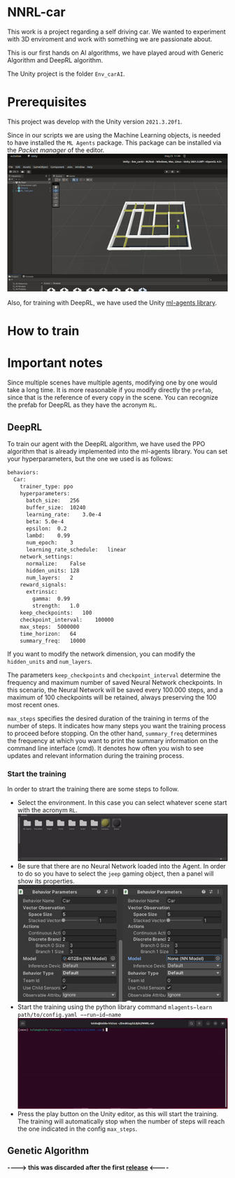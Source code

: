 # NNRL-car
This work is a project regarding a self driving car. We wanted to experiment with 3D enviroment and work with something we are passionate about.

This is our first hands on AI algorithms, we have played aroud with Generic Algorithm and DeepRL algorithm.

The Unity project is the folder `Env_carAI`.

# Prerequisites
This project was develop with the Unity version `2021.3.20f1`. 

Since in our scripts we are using the Machine Learning objects, is needed to have installed the `ML Agents` package. This package can be installed via the *Packet manager* of the editor.
![How to access packet manager](images/packet_mamager.gif "How to access packet manager")

Also, for training with DeepRL, we have used the Unity [ml-agents library](https://github.com/Unity-Technologies/ml-agents).


# How to train
# Important notes
Since multiple scenes have multiple agents, modifying one by one would take a long time. It is more reasonable if you modify directly the `prefab`, since that is the reference of every copy in the scene.
You can recognize the prefab for DeepRL as they have the acronym `RL`.
## DeepRL
To train our agent with the DeepRL algorithm, we have used the PPO algorithm that is already implemented into the ml-agents library. 
You can set your hyperparameters, but the one we used is as follows:
```
behaviors:
  Car:
    trainer_type: ppo
    hyperparameters:
      batch_size:   256
      buffer_size:  10240
      learning_rate:    3.0e-4
      beta: 5.0e-4
      epsilon:  0.2
      lambd:    0.99
      num_epoch:    3
      learning_rate_schedule:   linear
    network_settings:
      normalize:    False
      hidden_units: 128
      num_layers:   2
    reward_signals: 
      extrinsic:    
        gamma:  0.99
        strength:   1.0
    keep_checkpoints:   100
    checkpoint_interval:    100000
    max_steps:  5000000
    time_horizon:   64
    summary_freq:   10000
```
If you want to modify the network dimension, you can modify the `hidden_units` and `num_layers`.

The parameters `keep_checkpoints` and `checkpoint_interval` determine the frequency and maximum number of saved Neural Network checkpoints. In this scenario, the Neural Network will be saved every 100.000 steps, and a maximum of 100 checkpoints will be retained, always preserving the 100 most recent ones.

`max_steps` specifies the desired duration of the training in terms of the number of steps. It indicates how many steps you want the training process to proceed before stopping.
On the other hand, `summary_freq` determines the frequency at which you want to print the summary information on the command line interface (cmd). It denotes how often you wish to see updates and relevant information during the training process.

### Start the training
In order to strart the training there are some steps to follow.

- Select the environment. In this case you can select whatever scene start with the acronym `RL`.
![load scene](images/load_scene.gif "load scene")
- Be sure that there are no Neural Network loaded into the Agent. In order to do so you have to select the `jeep` gaming object, then a panel will show its properties.
![jeep properties](images/nn_properties.jpg "jeep properties")
- Start the training using the python library command `mlagents−learn path/to/config.yaml −−run−id−name`
![start trainer](images/run_ml_train.gif "start trainer")
- Press the play button on the Unity editor, as this will start the training. The training will automatically stop when the number of steps will reach the one indicated in the config `max_steps`.

## Genetic Algorithm
**----> this was discarded after the first [release](https://github.com/ToldoDM/NNRL-car/releases/tag/v1.0.0-project-submission) <----**
